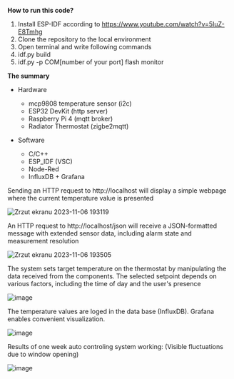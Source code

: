 **How to run this code?**

1. Install ESP-IDF according to https://www.youtube.com/watch?v=5IuZ-E8Tmhg
2. Clone the repository to the local environment
3. Open terminal and write following commands
4. idf.py build
5. idf.py -p COM[number of your port] flash monitor

**The summary**

- Hardware
  - mcp9808 temperature sensor (i2c)
  - ESP32 DevKit (http server)
  - Raspberry Pi 4 (mqtt broker)
  - Radiator Thermostat (zigbe2mqtt)

- Software
  - C/C++
  - ESP_IDF (VSC)
  - Node-Red
  - InfluxDB + Grafana
  
Sending an HTTP request to http://localhost will display a simple webpage where the current temperature value is presented

![Zrzut ekranu 2023-11-06 193119](https://github.com/Bagietnik/http_server/assets/84154206/03cf4b28-9f49-4410-8350-39e0faac223a)


An HTTP request to http://localhost/json will receive a JSON-formatted message with extended sensor data, including alarm state and measurement resolution

![Zrzut ekranu 2023-11-06 193505](https://github.com/Bagietnik/http_server/assets/84154206/1939c50c-c9e6-499f-8e09-91e1b271153b)

The system sets target temperature on the thermostat by manipulating the data received from the components.
The selected setpoint depends on various factors, including the time of day and the user's presence

![image](https://github.com/Bagietnik/http_server/assets/84154206/d95a3766-4091-44d4-b1c0-addedcf4f9b3)


The temperature values are loged in the data base (InfluxDB). Grafana enables convenient visualization.

![image](https://github.com/Bagietnik/http_server/assets/84154206/a42dd988-a8da-415b-932d-d18140273513)

Results of one week auto controling system working:
(Visible fluctuations due to window opening)

![image](https://github.com/Bagietnik/http_server/assets/84154206/93eabe19-d520-4354-a51a-6853d922f241)

